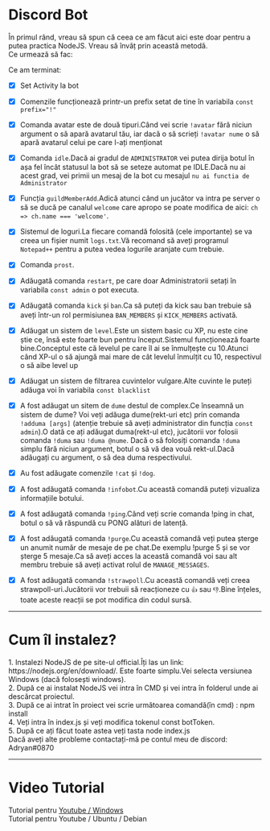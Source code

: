 <h1>Discord Bot</h1>
În primul rând, vreau să spun că ceea ce am făcut aici este doar pentru a putea practica NodeJS. Vreau să învăț prin această metodă.<br>
Ce urmează să fac:

Ce am terminat:<br>
- [x] Set Activity la bot<br>
- [x] Comenzile funcționează printr-un prefix setat de tine în variabila `const prefix="!"`<br>
- [x] Comanda avatar este de două tipuri.Când vei scrie `!avatar` fără niciun argument o să apară avatarul tău, iar dacă o să scrieți `!avatar nume` o să apară avatarul celui pe care l-ați menționat<br>
- [x] Comanda `idle`.Dacă ai gradul de `ADMINISTRATOR` vei putea dirija botul în așa fel încât statusul la bot să se seteze automat pe IDLE.Dacă nu ai acest grad, vei primii un mesaj de la bot cu mesajul `nu ai functia de Administrator`<br>
- [x] Funcția `guildMemberAdd`.Adică atunci când un jucător va intra pe server o să se ducă pe canalul `welcome` care apropo se poate modifica de aici: `ch => ch.name === 'welcome'`.<br>
- [x] Sistemul de loguri.La fiecare comandă folosită (cele importante) se va creea un fișier numit `logs.txt`.Vă recomand să aveți programul `Notepad++` pentru a putea vedea logurile aranjate cum trebuie.<br>
- [x] Comanda `prost`.
- [x] Adăugată comanda `restart`, pe care doar Administratorii setați în variabila `const admin` o pot executa.
- [x] Adăugată comanda `kick` și `ban`.Ca să puteți da kick sau ban trebuie să aveți într-un rol permisiunea `BAN_MEMBERS` și `KICK_MEMBERS` activată.
- [x] Adăugat un sistem de `level`.Este un sistem basic cu XP, nu este cine știe ce, însă este foarte bun pentru început.Sistemul funcționează foarte bine.Conceptul este că levelul pe care îl ai se înmulțește cu 10.Atunci când XP-ul o să ajungă mai mare de cât levelul înmulțit cu 10, respectivul o să aibe level up
- [x] Adăugat un sistem de filtrarea cuvintelor vulgare.Alte cuvinte le puteți adăuga voi în variabila `const blacklist`
- [x] A fost adăugat un sitem de `dume` destul de complex.Ce înseamnă un sistem de dume? Voi veți adăuga dume(rekt-uri etc) prin comanda `!adduma [args]` (atenție trebuie să aveți administrator din funcția `const admin`).O dată ce ați adăugat duma(rekt-ul etc), jucătorii vor folosii comanda `!duma` sau `!duma @nume`. Dacă o să folosiți comanda `!duma` simplu fără niciun argument, botul o să vă dea vouă rekt-ul.Dacă adăugați cu argument, o să dea duma respectivului.
- [x] Au fost adăugate comenzile `!cat` și `!dog`.
- [x] A fost adăugată comanda `!infobot`.Cu această comandă puteți vizualiza informațiile botului.
- [x] A fost adăugată comanda `!ping`.Când veți scrie comanda !ping in chat, botul o să vă răspundă cu PONG alături de latență.
- [x] A fost adăugată comanda `!purge`.Cu această comandă veți putea șterge un anumit număr de mesaje de pe chat.De exemplu !purge 5 și se vor șterge 5 mesaje.Ca să aveți acces la această comandă voi sau alt membru trebuie să aveți activat rolul de `MANAGE_MESSAGES`.
- [x] A fost adăugată comanda `!strawpoll`.Cu această comandă veți creea strawpoll-uri.Jucătorii vor trebuii să reacționeze cu `👍` sau `👎`.Bine înțeles, toate aceste reacții se pot modifica din codul sursă.


<hr>  
<h1>Cum îl instalez?</h1>
  1. Instalezi NodeJS de pe site-ul official.Îți las un link: https://nodejs.org/en/download/. Este foarte simplu.Vei selecta versiunea Windows (dacă folosești windows).<br>
  2. După ce ai instalat NodeJS vei intra în CMD și vei intra în folderul unde ai descărcat proiectul.<br>
  3. După ce ai intrat în proiect vei scrie următoarea comandă(în cmd) : npm install<br>
  4. Veți intra în index.js și veți modifica tokenul const botToken.<br>
  5. După ce ați făcut toate astea veți tasta node index.js<br>
  Dacă aveți alte probleme contactați-mă pe contul meu de discord: Adryan#0870<br>
<hr>
  <h1>Video Tutorial</h1>
  Tutorial pentru <a href="https://www.youtube.com/watch?v=lXWJKSfSTTU">Youtube / Windows</a><br>
  Tutorial pentru Youtube / Ubuntu / Debian

